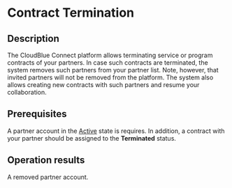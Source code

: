 # Contract Termination
## Description
The CloudBlue Connect platform allows terminating service or program contracts of your partners. In case such contracts are terminated, the system removes such partners from your partner list. Note, however, that invited partners will not be removed from the platform. The system also allows creating new contracts with such partners and resume your collaboration. 
## Prerequisites
A partner account in the [Active](s-b-active.html) state is requires. In addition, a contract with your partner should be assigned to the **Terminated** status.
## Operation results
A removed partner account.

